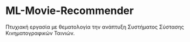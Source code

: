 # ML-Movie-Recommender
Πτυχιακή εργασία με θεματολογία την ανάπτυξη Συστήματος Σύστασης Κινηματογραφικών Ταινιών.
